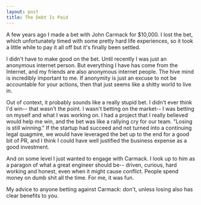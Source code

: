 ```yaml
---
layout: post
title: The Debt Is Paid
---
```


A few years ago I made a bet with John Carmack for $10,000. I lost the bet, which unfortunately timed with some pretty hard life experiences, so it took a little while to pay it all off but it's finally been settled.

I didn't have to make good on the bet. Until recently I was just an anonymous internet person. But everything I have has come from the Internet, and my friends are also anonymous internet people. The hive mind is incredibly important to me. If anonymity is just an excuse to not be accountable for your actions, then that just seems like a shitty world to live in.

Out of context, it probably sounds like a really stupid bet. I didn't ever think I'd win-- that wasn't the point. I wasn't betting on the market-- I was betting on myself and what I was working on. I had a project that I really believed would help me win, and the bet was like a rallying cry for our team. "Losing is still winning." If the startup had succeed and not turned into a continuing legal quagmire, we would have leveraged the bet up to the end for a good bit of PR, and I think I could have well justified the business expense as a good investment.

And on some level I just wanted to engage with Carmack. I look up to him as a paragon of what a great engineer should be-- driven, curious, hard working and honest, even when it might cause conflict. People spend money on dumb shit all the time. For me, it was fun.

My advice to anyone betting against Carmack: don't, unless losing also has clear benefits to you.